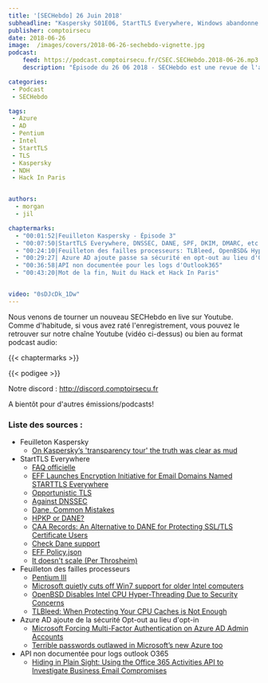 ```yaml
---
title: '[SECHebdo] 26 Juin 2018'
subheadline: "Kaspersky S01E06, StartTLS Everywhere, Windows abandonne le Pentium III, Sécurité opt-out, etc."
publisher: comptoirsecu
date: 2018-06-26
image:  /images/covers/2018-06-26-sechebdo-vignette.jpg
podcast:
    feed: https://podcast.comptoirsecu.fr/CSEC.SECHebdo.2018-06-26.mp3
    description: "Épisode du 26 06 2018 - SECHebdo est une revue de l'actualité cybersécurité réalisée en live sur Youtube, généralement le mardi soir."

categories:
 - Podcast
 - SECHebdo

tags:
 - Azure
 - AD
 - Pentium
 - Intel
 - StartTLS
 - TLS
 - Kaspersky
 - NDH
 - Hack In Paris


authors:
  - morgan
  - jil

chaptermarks:
  - "00:01:52|Feuilleton Kaspersky - Épisode 3"
  - "00:07:50|StartTLS Everywhere, DNSSEC, DANE, SPF, DKIM, DMARC, etc."
  - "00:24:10|Feuilleton des failles processeurs: TLBleed, OpenBSD& HyperThreading, etc."
  - "00:29:27| Azure AD ajoute passe sa sécurité en opt-out au lieu d'Opt-in, Firefox Monitor, etc."
  - "00:36:58|API non documentée pour les logs d'Outlook365"
  - "00:43:20|Mot de la fin, Nuit du Hack et Hack In Paris"


video: "0sDJcDk_1Dw"
---
```


Nous venons de tourner un nouveau SECHebdo en live sur Youtube. Comme d'habitude, si vous avez raté l'enregistrement, vous pouvez le retrouver sur notre chaîne Youtube (vidéo ci-dessus) ou bien au format podcast audio:

{{< chaptermarks >}}

{{< podigee >}}

Notre discord : <http://discord.comptoirsecu.fr>

A bientôt pour d'autres émissions/podcasts!

### Liste des sources :

* Feuilleton Kaspersky
    * [On Kaspersky’s 'transparency tour' the truth was clear as mud](https://www.theregister.co.uk/2018/06/26/kaspersky_transparency_tour/)
* StartTLS Everywhere
    * [FAQ officielle](https://www.starttls-everywhere.org/faq/)
    * [EFF Launches Encryption Initiative for Email Domains Named STARTTLS Everywhere](https://www.bleepingcomputer.com/news/security/eff-launches-encryption-initiative-for-email-domains-named-starttls-everywhere/)
    * [Opportunistic TLS](https://en.wikipedia.org/wiki/Opportunistic_TLS)
    * [Against DNSSEC](https://sockpuppet.org/blog/2015/01/15/against-dnssec/)
    * [Dane, Common Mistakes](https://dane.sys4.de/common_mistakes)
    * [HPKP or DANE?](https://kanarip.wordpress.com/2016/07/14/hpkp-or-dane/)
    * [CAA Records: An Alternative to DANE for Protecting SSL/TLS Certificate Users](https://www.farsightsecurity.com/2017/08/25/stsauver-caa-records-farsight/)
    * [Check Dane support](https://check.sidnlabs.nl/dane/)
    * [EFF Policy.json](https://dl.eff.org/starttls-everywhere/policy.json)
    * [It doesn't scale (Per Throsheim)](https://twitter.com/thorsheim/status/1011501203598004226)
* Feuilleton des failles processeurs
    * [Pentium III](https://fr.wikipedia.org/wiki/Pentium_III)
    * [Microsoft quietly cuts off Win7 support for older Intel computers](https://www.computerworld.com/article/3282066/microsoft-windows/microsoft-quietly-cuts-off-win7-support-for-older-intel-computers.html)
    * [OpenBSD Disables Intel CPU Hyper-Threading Due to Security Concerns](https://www.bleepingcomputer.com/news/security/openbsd-disables-intel-cpu-hyper-threading-due-to-security-concerns/)
    * [TLBleed: When Protecting Your CPU Caches is Not Enough](https://www.blackhat.com/us-18/briefings/schedule/#tlbleed-when-protecting-your-cpu-caches-is-not-enough-10149)
* Azure AD ajoute de la sécurité Opt-out au lieu d'opt-in
    * [Microsoft Forcing Multi-Factor Authentication on Azure AD Admin Accounts](https://www.bleepingcomputer.com/news/security/microsoft-forcing-multi-factor-authentication-on-azure-ad-admin-accounts/)
    * [Terrible passwords outlawed in Microsoft’s new Azure too](https://nakedsecurity.sophos.com/2018/06/25/terrible-passwords-outlawed-in-microsofts-new-azure-tool/)
* API non documentée pour logs outlook O365
    * [Hiding in Plain Sight: Using the Office 365 Activities API to Investigate Business Email Compromises](https://nakedsecurity.sophos.com/2018/06/25/terrible-passwords-outlawed-in-microsofts-new-azure-tool/)
